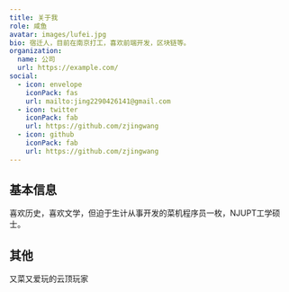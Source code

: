 ```yaml
---
title: 关于我
role: 咸鱼
avatar: images/lufei.jpg
bio: 宿迁人，目前在南京打工，喜欢前端开发，区块链等。
organization:
  name: 公司
  url: https://example.com/
social:
  - icon: envelope
    iconPack: fas
    url: mailto:jing2290426141@gmail.com
  - icon: twitter
    iconPack: fab
    url: https://github.com/zjingwang
  - icon: github
    iconPack: fab
    url: https://github.com/zjingwang
---
```


## 基本信息

喜欢历史，喜欢文学，但迫于生计从事开发的菜机程序员一枚，NJUPT工学硕士。

## 其他  

又菜又爱玩的云顶玩家
